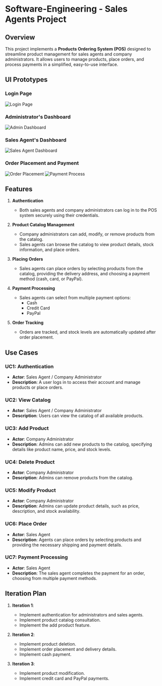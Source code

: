 # Software-Engineering - Sales Agents Project

## Overview

This project implements a **Products Ordering System (POS)** designed to streamline product management for sales agents and company administrators. It allows users to manage products, place orders, and process payments in a simplified, easy-to-use interface.

## UI Prototypes

### Login Page
![Login Page](./images/login.png)

### Administrator's Dashboard
![Admin Dashboard](./images/admin_dashboard.png)

### Sales Agent's Dashboard
![Sales Agent Dashboard](./images/sales_dashboard.png)

### Order Placement and Payment
![Order Placement](./images/order_placement.png)
![Payment Process](./images/payment_image.png)

## Features

1. **Authentication**  
   - Both sales agents and company administrators can log in to the POS system securely using their credentials.

2. **Product Catalog Management**  
   - Company administrators can add, modify, or remove products from the catalog.
   - Sales agents can browse the catalog to view product details, stock information, and place orders.

3. **Placing Orders**  
   - Sales agents can place orders by selecting products from the catalog, providing the delivery address, and choosing a payment method (cash, card, or PayPal).

4. **Payment Processing**  
   - Sales agents can select from multiple payment options:
     - Cash
     - Credit Card
     - PayPal

5. **Order Tracking**  
   - Orders are tracked, and stock levels are automatically updated after order placement.

## Use Cases

### UC1: Authentication
- **Actor**: Sales Agent / Company Administrator
- **Description**: A user logs in to access their account and manage products or place orders.
  
### UC2: View Catalog
- **Actor**: Sales Agent / Company Administrator
- **Description**: Users can view the catalog of all available products.

### UC3: Add Product
- **Actor**: Company Administrator
- **Description**: Admins can add new products to the catalog, specifying details like product name, price, and stock levels.

### UC4: Delete Product
- **Actor**: Company Administrator
- **Description**: Admins can remove products from the catalog.

### UC5: Modify Product
- **Actor**: Company Administrator
- **Description**: Admins can update product details, such as price, description, and stock availability.

### UC6: Place Order
- **Actor**: Sales Agent
- **Description**: Agents can place orders by selecting products and providing the necessary shipping and payment details.

### UC7: Payment Processing
- **Actor**: Sales Agent
- **Description**: The sales agent completes the payment for an order, choosing from multiple payment methods.

## Iteration Plan

1. **Iteration 1**:
   - Implement authentication for administrators and sales agents.
   - Implement product catalog consultation.
   - Implement the add product feature.
   
2. **Iteration 2**:
   - Implement product deletion.
   - Implement order placement and delivery details.
   - Implement cash payment.

3. **Iteration 3**:
   - Implement product modification.
   - Implement credit card and PayPal payments.

